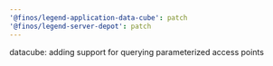 ```yaml
---
'@finos/legend-application-data-cube': patch
'@finos/legend-server-depot': patch
---
```


datacube: adding support for querying parameterized access points
